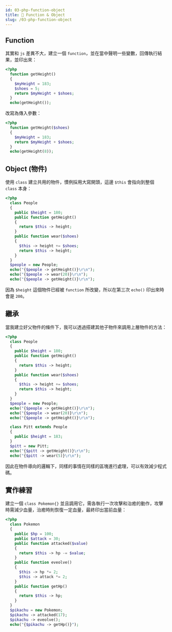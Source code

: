 ```yaml
---
id: 03-php-function-object
title: 📜 Function & Object
slug: /03-php-function-object
---
```


## Function

其實和 `js` 差異不大，建立一個 `function`，並在當中聲明一些變數，回傳執行結果，並印出來：

```php
<?php
  function getHeight()
  {
    $myHeight = 183;
    $shoes = 5;
    return $myHeight + $shoes;
  }
  echo(getHeight());
```

改寫為傳入參數：

```php
<?php
  function getHeight($shoes)
  {
    $myHeight = 183;
    return $myHeight + $shoes;
  }
  echo(getHeight(8));
```

## Object (物件)

使用 `class` 建立共用的物件，慣例採用大寫開頭，這邊 `$this` 會指向到整個 `class` 本身：

```php
<?php
  class People
  {
    public $height = 180;
    public function getHeight()
    {
      return $this -> height;
    }
    public function wear($shoes)
    {
      $this -> height += $shoes;
      return $this -> height;
    }
  }
  $people = new People;
  echo("{$people -> getHeight()}\r\n");
  echo("{$people -> wear(20)}\r\n");
  echo("{$people -> getHeight()}\r\n");
```

因為 `$height` 這個物件已經被 `function` 所改變，所以在第三次 `echo()` 印出來時會是 `200`。

## 繼承

當我建立好父物件的條件下，我可以透過搭建其他子物件來調用上層物件的方法：

```php
<?php
  class People
  {
    public $height = 180;
    public function getHeight()
    {
      return $this -> height;
    }
    public function wear($shoes)
    {
      $this -> height += $shoes;
      return $this -> height;
    }
  }
  $people = new People;
  echo("{$people -> getHeight()}\r\n");
  echo("{$people -> wear(20)}\r\n");
  echo("{$people -> getHeight()}\r\n");

  class Pitt extends People
  {
    public $height = 183;
  }
  $pitt = new Pitt;
  echo("{$pitt -> getHeight()}\r\n");
  echo("{$pitt -> wear(5)}\r\n");
```

因此在物件導向的邏輯下，同樣的事情在同樣的區塊進行處理，可以有效減少程式碼。

## 實作練習

建立一個 `class Pokemon{}` 並且調用它，需各執行一次攻擊和治癒的動作，攻擊時需減少血量，治癒時則恢復一定血量，最終印出當前血量：

```php
<?php
  class Pokemon
  {
    public $hp = 100;
    public $attack = 30;
    public function attacked($value)
    {
      return $this -> hp -= $value;
    }
    public function eveolve()
    {
      $this -> hp *= 2;
      $this -> attack *= 2;
    }
    public function getHp()
    {
      return $this -> hp;
    }
  }
  $pikachu = new Pokemon;
  $pikachu -> attacked(17);
  $pikachu -> eveolve();
  echo("{$pikachu -> getHp()}");
```
